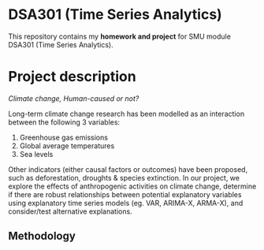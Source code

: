 # DSA301 (Time Series Analytics)
This repository contains my __homework and project__ for SMU module DSA301 (Time Series Analytics).

# Project description
*Climate change, Human-caused or not?*

Long-term climate change research has been modelled as an interaction between the following 3 variables: 
1. Greenhouse gas emissions
2. Global average temperatures
3. Sea levels
   
Other indicators (either causal factors or outcomes) have been proposed, such as deforestation, droughts & species extinction. In our project, we explore the effects of anthropogenic activities on climate change, determine if there are robust relationships between potential explanatory variables using explanatory time series models (eg. VAR, ARIMA-X, ARMA-X), and consider/test alternative explanations.

## Methodology





